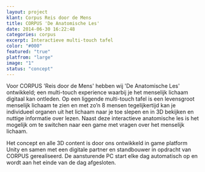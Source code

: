 ```yaml
---
layout: project
klant: Corpus Reis door de Mens
title: CORPUS 'De Anatomische Les'
date: 2014-06-30 16:22:48
categories: corpus
excerpt: Interactieve multi-touch tafel
color: "#000"
featured: "true"
platfrom: "large"
image: "1"
status: "concept"
---
```

Voor CORPUS 'Reis door de Mens' hebben wij 'De Anatomische Les' ontwikkeld; een multi-touch experience waarbij je het menselijk lichaam digitaal kan ontleden. Op een liggende multi-touch tafel is een levensgroot menselijk lichaam te zien en met zo’n 8 mensen tegelijkertijd kan je individueel organen uit het lichaam naar je toe slepen en in 3D bekijken en nuttige informatie over lezen. Naast deze interactieve anatomische les is het mogelijk om te switchen naar een game met vragen over het menselijk lichaam.

Het concept en alle 3D content is door ons ontwikkeld in game platform Unity en samen met een digitale partner en standbouwer in opdracht van CORPUS gerealiseerd. De aansturende PC start elke dag automatisch op en wordt aan het einde van de dag afgesloten.
